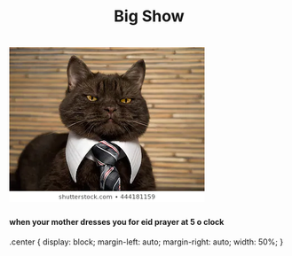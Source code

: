 <h1 align="center">Big Show<h1/>
<img src="catboss.webp" class="center">
<h4>when your mother dresses you for eid prayer at 5 o clock</h4>
<body style="backround-color:red;">
  .center {
  display: block;
  margin-left: auto;
  margin-right: auto;
  width: 50%;
}
